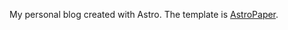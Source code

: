 My personal blog created with Astro. The template is [AstroPaper](https://astro.build/themes/details/astro-paper/).


